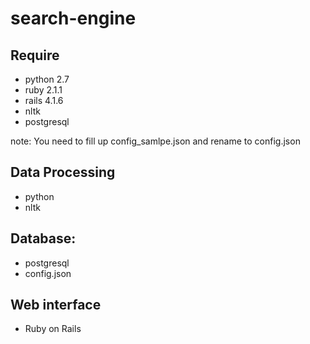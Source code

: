 search-engine
=============
## Require
+ python 2.7 
+ ruby 2.1.1
+ rails 4.1.6
+ nltk
+ postgresql

note: You need to fill up config_samlpe.json and rename to config.json


## Data Processing
+ python
+ nltk

## Database: 
+ postgresql
+ config.json

## Web interface
+ Ruby on Rails
